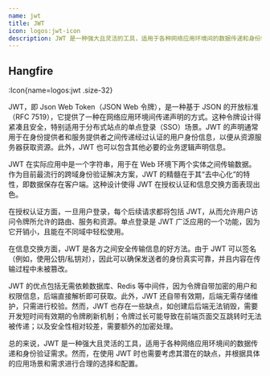 ```yaml
---
name: jwt
title: JWT
icon: logos:jwt-icon
description: JWT 是一种强大且灵活的工具，适用于各种网络应用环境间的数据传递和身份验证需求。然而，在使用JWT时也需要考虑其潜在的缺点，并根据具体的应用场景和需求进行合理的选择和配置。
---
```


## Hangfire

:Icon{name=logos:jwt .size-32}

JWT，即 Json Web Token（JSON Web 令牌），是一种基于 JSON 的开放标准（RFC 7519），它提供了一种在网络应用环境间传递声明的方式。这种令牌设计得紧凑且安全，特别适用于分布式站点的单点登录（SSO）场景。JWT 的声明通常用于在身份提供者和服务提供者之间传递经过认证的用户身份信息，以便从资源服务器获取资源。此外，JWT 也可以包含其他必要的业务逻辑声明信息。

JWT 在实际应用中是一个字符串，用于在 Web 环境下两个实体之间传输数据。作为目前最流行的跨域身份验证解决方案，JWT 的精髓在于其“去中心化”的特性，即数据保存在客户端。这种设计使得 JWT 在授权认证和信息交换方面表现出色。

在授权认证方面，一旦用户登录，每个后续请求都将包括 JWT，从而允许用户访问令牌所允许的路由、服务和资源。单点登录是 JWT 广泛应用的一个功能，因为它开销小，且能在不同域中轻松使用。

在信息交换方面，JWT 是各方之间安全传输信息的好方法。由于 JWT 可以签名（例如，使用公钥/私钥对），因此可以确保发送者的身份真实可靠，并且内容在传输过程中未被篡改。

JWT 的优点包括无需依赖数据库、Redis 等中间件，因为令牌自带加密的用户和权限信息，后端直接解析即可获取。此外，JWT 还自带有效期，后端无需存储维护，只需进行校验。然而，JWT 也存在一些缺点，如创建后后端无法销毁，需要开发短时间有效期的令牌刷新机制；令牌过长可能导致在前端页面交互跳转时无法被传递；以及安全性相对较差，需要额外的加密处理。

总的来说，JWT 是一种强大且灵活的工具，适用于各种网络应用环境间的数据传递和身份验证需求。然而，在使用 JWT 时也需要考虑其潜在的缺点，并根据具体的应用场景和需求进行合理的选择和配置。
